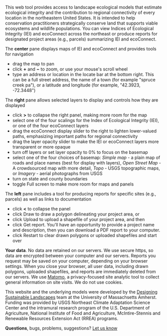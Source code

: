 This web tool provides access to landscape ecological models that estimate ecological integrity and
the contribution to regional connectivity of every location in the northeastern United States.
It is intended to help conservation practitioners strategically conserve land that supports viable 
ecosystems and wildlife populations. You can view Indices of Ecological Integrity (IEI) and ecoConnect across the
northeast or produce reports for designated project areas (e.g., parcels) summarizing IEI and ecoConnect.

The **center** pane displays maps of IEI and ecoConnect and provides tools for navigation
- drag the map to pan
- click **+** and **&#x2212;** to zoom, or use your mouse's scroll wheel
- type an address or location in the locate bar at the bottom right. This can be a full street address, the name of a town (for example "spruce creek pa"), or a latitude and longitude (for example, "42.3923, -72.3448")

The **right** pane allows selected layers to display and controls how they are displayed
- click **>** to collapse the right panel, making more room for the map
- select one of the four scalings for the Index of Ecological Integrity (IEI), or one of the four
ecoConnect layers
- drag the ecoConnect display slider to the right to lighten lower-valued paths, emphasizing important
paths for regional connectivity
- drag the layer opacity slider to make the IEI or ecoConnect layers more transparent or more opaque
- turn off layers or set layer opacity to 0% to focus on the basemap
- select one of the four choices of basemap: *Simple map* - a plain map of roads and place names (best for
display with layers),
*Open Street Map* - A crowdsourced map with more detail, *Topo* - USGS topographic maps, or *Imagery* - aerial photographs from USGS
- turn on state and county boundaries
- toggle Full screen to make more room for maps and panels

The **left** pane includes a tool for producing reports for specific sites (e.g., parcels) as well as links to documentation
- click **<** to collapse the panel
- click Draw to draw a polygon delineating your project area, or
- click Upload to upload a shapefile of your project area, and then
- click Get report. You'll have an opportunity to provide a project name and description, then you can download a PDF report to your computer.
- click Restart to clear drawn polygons or uploaded shapefiles and start over

**Your data**. No data are retained on our servers. We use secure https, so data are encrypted between your computer and our servers. Reports you request may be saved on your computer, depending on your browser settings. When you close your browser, all user data, including drawn polygons, uploaded shapefiles, and reports are immediately deleted from our servers. 
We use <a href="https://matomo.org/" target="_blank" rel="noopener noreferrer">Matomo</a>, a privacy-focused site analytic
tool to collect general information on site visits. We do not use cookies.

This website and the underlying models were developed by the 
<a href="https://umassdsl.org" target="_blank" rel="noopener noreferrer">Designing Sustainable Landscapes</a> 
team at the University of Massachsetts Amherst. Funding was provided by USGS Northeast Climate Adaptation Science 
Center and the intramural research program of the U.S. Department of Agriculture, National Institute of Food and 
Agriculture, McIntire-Stennis and Renewable Resources Extension Act (RREA) programs.

**Questions**, bugs, problems, suggestions? <a href="https://umassdsl.webgis1.com/hesk/index.php?a=add&category=5" target="_blank" rel="noopener noreferrer">Let us know</a>

